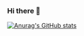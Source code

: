 ### Hi there 👋

[![Anurag's GitHub stats](https://github-readme-stats.vercel.app/api?username=rishabhkumar812)](https://github.com/anuraghazra/github-readme-stats)


<!--
**rishabhkumar812/rishabhkumar812** is a ✨ _special_ ✨ repository because its `README.md` (this file) appears on your GitHub profile.

Here are some ideas to get you started:

- 🔭 I’m currently working on ...
- 🌱 I’m currently learning ...
- 👯 I’m looking to collaborate on ...
- 🤔 I’m looking for help with ...
- 💬 Ask me about ...
- 📫 How to reach me: ...
- 😄 Pronouns: ...
- ⚡ Fun fact: ...
-->
